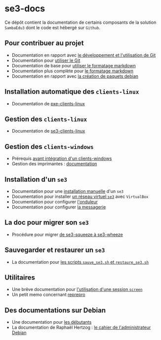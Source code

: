 # se3-docs

Ce dépôt contient la documentation de certains composants de
la solution `SambaÉdu3` dont le code est hébergé sur `Github`.


## Pour contribuer au projet

* Documentation en rapport avec [le développement et l'utilisation de Git](dev-clients-linux/README.md#documentation-pour-le-futur--contributeurdéveloppeur)
* Documentation pour [utiliser le Git](dev-clients-linux/memo-git.md#memo-git)
* Documentation de base pour [utiliser le formatage markdown](dev-clients-linux/memo-markdown.md#memo-sur-le-formatage-markdown-fichiers-md)
* Documentation plus complète pour [le formatage markdown](http://enacit1.epfl.ch/markdown-pandoc/)
* Documentation en rapport avec [la création de paquets debian](https://www.debian.org/doc/manuals/maint-guide/index.fr.html)


## Installation automatique des `clients-linux`

* Documentation de [pxe-clients-linux](pxe-clients-linux/README.md#installation-de-clients-linux-debian-et-ubuntu-via-se3--intégration-automatique)


## Gestion des `clients-linux`

* Documentation de [se3-clients-linux](se3-clients-linux/README.md#gestion-des-stations-de-travail-debian-ou-ubuntu-dans-un-domaine-sambaÉdu-avec-le-paquet-se3-clients-linux)


## Gestion des `clients-windows`

* Prérequis [avant intégration d'un clients-windows](se3-clients-windows/clients-windows.md#prérequis-pour-lintégration-de-clients-windows)
* Gestion des imprimantes : [documentation](se3-clients-windows/imprimantes.md#gestion-des-imprimantes-pour-les-clients-windows)


## Installation d'un `se3`

* Documentation pour une [installation manuelle](se3-installation/installationmanuelle.md#installation-manuelle-dun-se3) d'un `se3`
* Documentation pour installer [un réseau virtuel `se3`](http://wiki.dane.ac-versailles.fr/index.php?title=Installer_un_r%C3%A9seau_SE3_avec_VirtualBox) avec `VirtualBox`
* Documentation pour configurer [l'onduleur](http://www.samba-edu.ac-versailles.fr/Configurer-l-onduleur)
* Documentation pour configurer [la messagerie](http://www.samba-edu.ac-versailles.fr/Configurer-l-envoi-de-courriels-derriere-Amon-avec-un-SMTP-authentifie)


## La doc pour migrer son `se3`

* Procédure pour migrer [de se3-squeeze à se3-wheeze](se3-migration/SqueezeToWheezy.md#migration-de-se3-squeeze-vers-se3-wheezy)


## Sauvegarder et restaurer un `se3`

* La documentation pour [les scripts `sauve_se3.sh` et `restaure_se3.sh`](se3-sauvegarde/sauverestaure.md#sauvegarder-et-restaurer-un-serveur-se3)


## Utilitaires

* Une brêve documentation pour [l'utilisation d'une session `screen`](../dev-clients-linux/screen.md#utilisation-dune-session-screen)
* Un petit memo concernant [reprepro](reprepro/memo.md#petit-memo-sur-reprepro)


## Des documentations sur Debian

* Une documentation pour [les débutants](http://lescahiersdudebutant.fr/)
* La documentation de Raphaël Hertzog : [le cahier de l'administrateur Debian](https://debian-handbook.info/browse/fr-FR/stable/)


